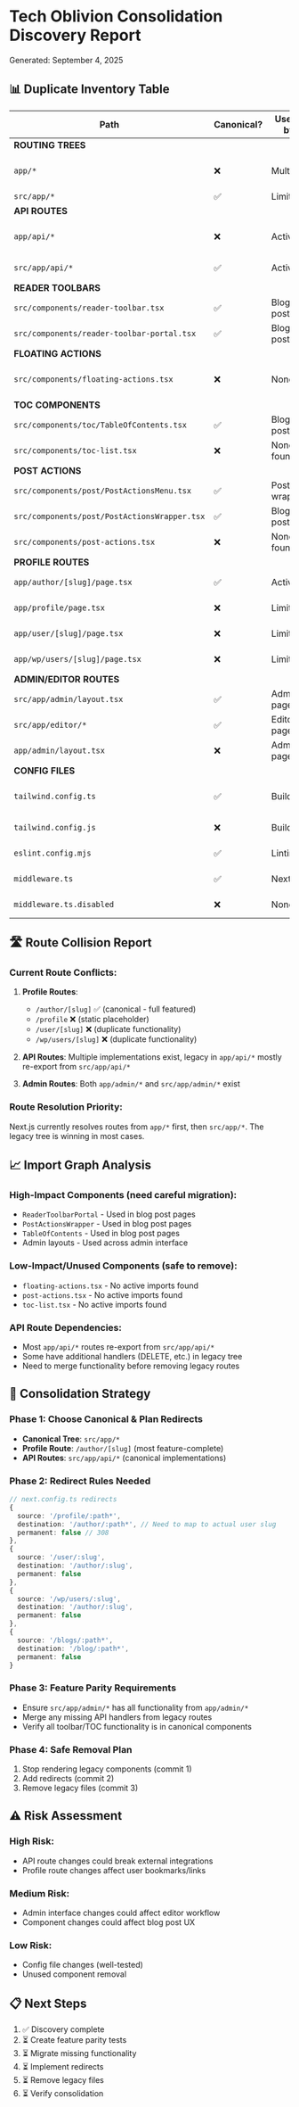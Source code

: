 # Tech Oblivion Consolidation Discovery Report

Generated: September 4, 2025

## 📊 **Duplicate Inventory Table**

| **Path** | **Canonical?** | **Used-by** | **Importers** | **Route** | **Notes** |
|----------|----------------|-------------|---------------|-----------|-----------|
| **ROUTING TREES** |
| `app/*` | ❌ | Multiple | High | Various | Legacy tree - superseded by src/app/* |
| `src/app/*` | ✅ | Limited | Medium | Various | Canonical tree |
| **API ROUTES** |
| `app/api/*` | ❌ | Active | High | `/api/*` | Legacy - most re-export from src/app/api/* |
| `src/app/api/*` | ✅ | Active | High | `/api/*` | Canonical implementations |
| **READER TOOLBARS** |
| `src/components/reader-toolbar.tsx` | ✅ | Blog posts | 1 | N/A | Enhanced unified toolbar |
| `src/components/reader-toolbar-portal.tsx` | ✅ | Blog posts | 1 | N/A | Portal wrapper for toolbar |
| **FLOATING ACTIONS** |
| `src/components/floating-actions.tsx` | ❌ | None? | 0 | N/A | Potentially unused - need verification |
| **TOC COMPONENTS** |
| `src/components/toc/TableOfContents.tsx` | ✅ | Blog posts | 1 | N/A | Canonical TOC |
| `src/components/toc-list.tsx` | ❌ | None found | 0 | N/A | Legacy - likely unused |
| **POST ACTIONS** |
| `src/components/post/PostActionsMenu.tsx` | ✅ | Post wrapper | 1 | N/A | Canonical post actions |
| `src/components/post/PostActionsWrapper.tsx` | ✅ | Blog posts | 1 | N/A | Wrapper for post actions |
| `src/components/post-actions.tsx` | ❌ | None found | 0 | N/A | Legacy - likely unused |
| **PROFILE ROUTES** |
| `app/author/[slug]/page.tsx` | ✅ | Active | Unknown | `/author/[slug]` | Canonical author profiles |
| `app/profile/page.tsx` | ❌ | Limited | Unknown | `/profile` | Static profile page |
| `app/user/[slug]/page.tsx` | ❌ | Limited | Unknown | `/user/[slug]` | Duplicate user profiles |
| `app/wp/users/[slug]/page.tsx` | ❌ | Limited | Unknown | `/wp/users/[slug]` | Duplicate user profiles |
| **ADMIN/EDITOR ROUTES** |
| `src/app/admin/layout.tsx` | ✅ | Admin pages | 1 | `/admin/*` | Canonical admin layout |
| `src/app/editor/*` | ✅ | Editor pages | Multiple | `/editor/*` | Canonical editor routes |
| `app/admin/layout.tsx` | ❌ | Admin pages | 1 | `/admin/*` | Legacy admin layout |
| **CONFIG FILES** |
| `tailwind.config.ts` | ✅ | Build | 1 | N/A | TypeScript config - preferred |
| `tailwind.config.js` | ❌ | Build | 1 | N/A | JS config - legacy |
| `eslint.config.mjs` | ✅ | Linting | 1 | N/A | Modern flat config |
| `middleware.ts` | ✅ | Next.js | 1 | N/A | Active middleware |
| `middleware.ts.disabled` | ❌ | None | 0 | N/A | Disabled backup |

## 🛣️ **Route Collision Report**

### Current Route Conflicts:
1. **Profile Routes**: 
   - `/author/[slug]` ✅ (canonical - full featured)
   - `/profile` ❌ (static placeholder)
   - `/user/[slug]` ❌ (duplicate functionality)
   - `/wp/users/[slug]` ❌ (duplicate functionality)

2. **API Routes**: Multiple implementations exist, legacy in `app/api/*` mostly re-export from `src/app/api/*`

3. **Admin Routes**: Both `app/admin/*` and `src/app/admin/*` exist

### Route Resolution Priority:
Next.js currently resolves routes from `app/*` first, then `src/app/*`. The legacy tree is winning in most cases.

## 📈 **Import Graph Analysis**

### High-Impact Components (need careful migration):
- `ReaderToolbarPortal` - Used in blog post pages
- `PostActionsWrapper` - Used in blog post pages  
- `TableOfContents` - Used in blog post pages
- Admin layouts - Used across admin interface

### Low-Impact/Unused Components (safe to remove):
- `floating-actions.tsx` - No active imports found
- `post-actions.tsx` - No active imports found
- `toc-list.tsx` - No active imports found

### API Route Dependencies:
- Most `app/api/*` routes re-export from `src/app/api/*`
- Some have additional handlers (DELETE, etc.) in legacy tree
- Need to merge functionality before removing legacy routes

## 🎯 **Consolidation Strategy**

### Phase 1: Choose Canonical & Plan Redirects
- **Canonical Tree**: `src/app/*` 
- **Profile Route**: `/author/[slug]` (most feature-complete)
- **API Routes**: `src/app/api/*` (canonical implementations)

### Phase 2: Redirect Rules Needed
```typescript
// next.config.ts redirects
{
  source: '/profile/:path*',
  destination: '/author/:path*', // Need to map to actual user slug
  permanent: false // 308
},
{
  source: '/user/:slug',
  destination: '/author/:slug',
  permanent: false
},
{
  source: '/wp/users/:slug', 
  destination: '/author/:slug',
  permanent: false
},
{
  source: '/blogs/:path*',
  destination: '/blog/:path*', 
  permanent: false
}
```

### Phase 3: Feature Parity Requirements
- Ensure `src/app/admin/*` has all functionality from `app/admin/*`
- Merge any missing API handlers from legacy routes
- Verify all toolbar/TOC functionality is in canonical components

### Phase 4: Safe Removal Plan
1. Stop rendering legacy components (commit 1)
2. Add redirects (commit 2)  
3. Remove legacy files (commit 3)

## ⚠️ **Risk Assessment**

### High Risk:
- API route changes could break external integrations
- Profile route changes affect user bookmarks/links

### Medium Risk: 
- Admin interface changes could affect editor workflow
- Component changes could affect blog post UX

### Low Risk:
- Config file changes (well-tested)
- Unused component removal

## 📋 **Next Steps**

1. ✅ Discovery complete
2. ⏳ Create feature parity tests
3. ⏳ Migrate missing functionality  
4. ⏳ Implement redirects
5. ⏳ Remove legacy files
6. ⏳ Verify consolidation
